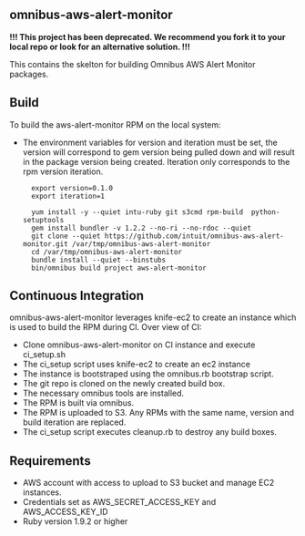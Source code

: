## omnibus-aws-alert-monitor

**!!! This project has been deprecated. We recommend you fork it to your local repo or look for an alternative solution. !!!**

This contains the skelton for building Omnibus AWS Alert Monitor packages.

## Build

To build the aws-alert-monitor RPM on the local system:

* The environment variables for version and iteration must be set,
  the version will correspond to gem version being pulled down
  and will result in the package version being created. Iteration only corresponds
  to the rpm version iteration.

        export version=0.1.0
        export iteration=1

		yum install -y --quiet intu-ruby git s3cmd rpm-build  python-setuptools
		gem install bundler -v 1.2.2 --no-ri --no-rdoc --quiet
		git clone --quiet https://github.com/intuit/omnibus-aws-alert-monitor.git /var/tmp/omnibus-aws-alert-monitor
		cd /var/tmp/omnibus-aws-alert-monitor
		bundle install --quiet --binstubs
		bin/omnibus build project aws-alert-monitor


## Continuous Integration

omnibus-aws-alert-monitor leverages knife-ec2 to create an instance which is used to build the RPM during CI. Over view of CI:

* Clone omnibus-aws-alert-monitor on CI instance and execute ci_setup.sh
* The ci_setup script uses knife-ec2 to create an ec2 instance
* The instance is bootstraped using the omnibus.rb bootstrap script.
* The git repo is cloned on the newly created build box.
* The necessary omnibus tools are installed.
* The RPM is built via omnibus.
* The RPM is uploaded to S3. Any RPMs with the same name, version and build iteration are replaced.
* The ci_setup script executes cleanup.rb to destroy any build boxes.

## Requirements

* AWS account with access to upload to S3 bucket and manage EC2 instances.
* Credentials set as AWS_SECRET_ACCESS_KEY and AWS_ACCESS_KEY_ID
* Ruby version 1.9.2 or higher
